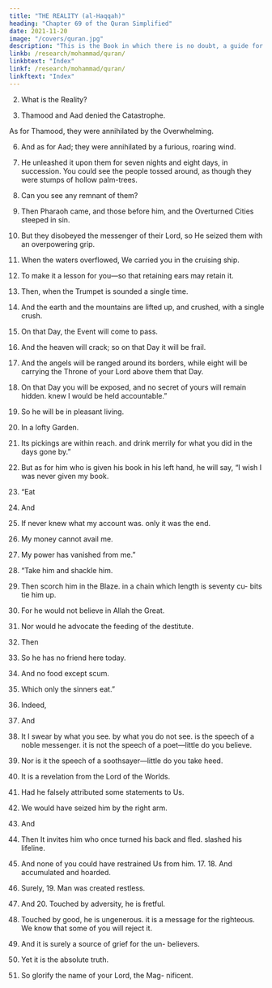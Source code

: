 ```yaml
---
title: "THE REALITY (al-Haqqah)"
heading: "Chapter 69 of the Quran Simplified"
date: 2021-11-20
image: "/covers/quran.jpg"
description: "This is the Book in which there is no doubt, a guide for the righteous."
linkb: /research/mohammad/quran/
linkbtext: "Index"
linkf: /research/mohammad/quran/
linkftext: "Index"
---
```




2. What is the Reality?

4. Thamood and Aad denied the Catastrophe.

As for Thamood, they were annihilated by
the Overwhelming.

6. And as for Aad; they were annihilated by a
furious, roaring wind.

7. He unleashed it upon them for seven nights and eight days, in succession. You could see
the people tossed around, as though they were stumps of hollow palm-trees.

8. Can you see any remnant of them?

9. Then Pharaoh came, and those before him, and the Overturned Cities steeped in sin.
10. But they disobeyed the messenger of their Lord, so He seized them with an overpowering grip.

11. When the waters overflowed, We carried you in the cruising ship.
12. To make it a lesson for you—so that retaining ears may retain it.
13. Then, when the Trumpet is sounded a single time.

14. And the earth and the mountains are lifted up, and crushed, with a single crush.
15. On that Day, the Event will come to pass.

16. And the heaven will crack; so on that Day it will be frail.
17. And the angels will be ranged around its borders, while eight will be carrying the
Throne of your Lord above them that Day. 

18. On that Day you will be exposed, and no secret of yours will remain hidden. knew I would be held accountable.”

21. So he will be in pleasant living.
22. In a lofty Garden.
23. Its pickings are within reach. and drink merrily for what you did in
the days gone by.”

25. But as for him who is given his book in his left hand, he will say, “I wish I was never
given my book.

24. “Eat
26. And
27. If
never knew what my account was.
only it was the end.
28. My money cannot avail me.
29. My power has vanished from me.”
30. “Take
him and shackle him.
31. Then
scorch him in the Blaze.
in a chain which length is seventy cu-
bits tie him up.
33. For he would not believe in Allah the
Great.
34. Nor would he advocate the feeding of the
destitute.
32. Then
35. So
he has no friend here today.
36. And
no food except scum.
37. Which
only the sinners eat.”
38. Indeed,
39. And
40. It
I swear by what you see.
by what you do not see.
is the speech of a noble messenger.
it is not the speech of a poet—little do
you believe.
42. Nor is it the speech of a soothsayer—little
do you take heed.
43. It is a revelation from the Lord of the
Worlds.
44. Had he falsely attributed some statements
to Us.
45. We would have seized him by the right
arm.
41. And

46. Then
It invites him who once turned his back
and fled.
slashed his lifeline.
47. And none of you could have restrained Us
from him. 17. 18. And accumulated and hoarded.
48. Surely, 19. Man was created restless.
49. And 20. Touched by adversity, he is fretful.
21. Touched by good, he is ungenerous.
it is a message for the righteous.
We know that some of you will reject
it.
50. And
it is surely a source of grief for the un-
believers.
51. Yet
it is the absolute truth.
52. So glorify the name of your Lord, the Mag-
nificent.


